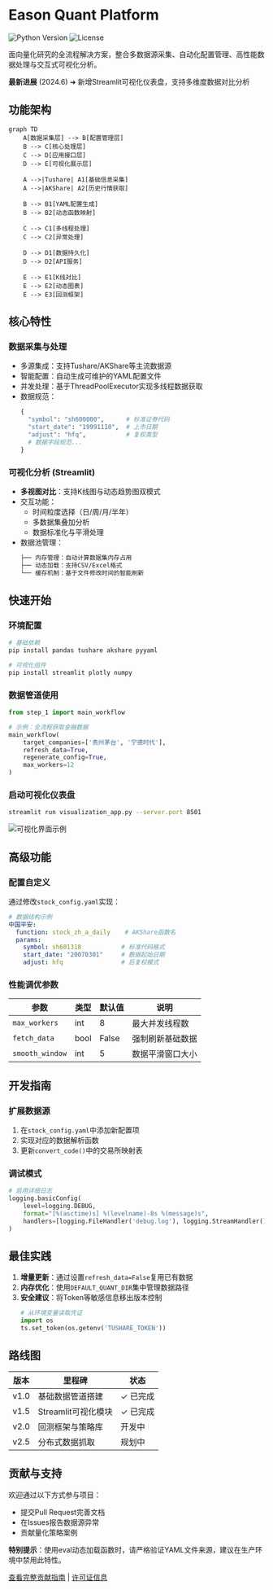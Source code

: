 # Eason Quant Platform

![Python Version](https://img.shields.io/badge/python-3.8%2B-blue)
![License](https://img.shields.io/badge/license-MIT-green)

面向量化研究的全流程解决方案，整合多数据源采集、自动化配置管理、高性能数据处理与交互式可视化分析。

**最新进展** (2024.6) ➜ 新增Streamlit可视化仪表盘，支持多维度数据对比分析

## 功能架构

```mermaid
graph TD
    A[数据采集层] --> B[配置管理层]
    B --> C[核心处理层]
    C --> D[应用接口层]
    D --> E[可视化展示层]
    
    A -->|Tushare| A1[基础信息采集]
    A -->|AKShare| A2[历史行情获取]
    
    B --> B1[YAML配置生成]
    B --> B2[动态函数映射]
    
    C --> C1[多线程处理]
    C --> C2[异常处理]
    
    D --> D1[数据持久化]
    D --> D2[API服务]
    
    E --> E1[K线对比]
    E --> E2[动态图表]
    E --> E3[回测框架]
  ```
## 核心特性

### 数据采集与处理
- 多源集成：支持Tushare/AKShare等主流数据源
- 智能配置：自动生成可维护的YAML配置文件
- 并发处理：基于ThreadPoolExecutor实现多线程数据获取
- 数据规范：
  ```python
  {
    "symbol": "sh600000",      # 标准证券代码
    "start_date": "19991110",  # 上市日期
    "adjust": "hfq",           # 复权类型
    # 数据字段规范...
  }
  ```

### 可视化分析 (Streamlit)
- **多视图对比**：支持K线图与动态趋势图双模式
- 交互功能：
  - 时间粒度选择（日/周/月/半年）
  - 多数据集叠加分析
  - 数据标准化与平滑处理
- 数据池管理：
  ```bash
  ├── 内存管理：自动计算数据集内存占用
  ├── 动态加载：支持CSV/Excel格式
  └── 缓存机制：基于文件修改时间的智能刷新
  ```

## 快速开始

### 环境配置
```bash
# 基础依赖
pip install pandas tushare akshare pyyaml

# 可视化组件
pip install streamlit plotly numpy
```

### 数据管道使用
```python
from step_1 import main_workflow

# 示例：全流程获取金融数据
main_workflow(
    target_companies=['贵州茅台', '宁德时代'],
    refresh_data=True,
    regenerate_config=True,
    max_workers=12
)
```

### 启动可视化仪表盘
```bash
streamlit run visualization_app.py --server.port 8501
```
![可视化界面示例](https://via.placeholder.com/800x400?text=K线对比+动态趋势分析)

## 高级功能

### 配置自定义
通过修改`stock_config.yaml`实现：
```yaml
# 数据结构示例
中国平安:
  function: stock_zh_a_daily    # AKShare函数名
  params:
    symbol: sh601318           # 标准代码格式
    start_date: "20070301"     # 数据起始日期
    adjust: hfq                # 后复权模式
```

### 性能调优参数
| 参数            | 类型   | 默认值 | 说明                     |
|-----------------|--------|--------|--------------------------|
| `max_workers`   | int    | 8      | 最大并发线程数           |
| `fetch_data`    | bool   | False  | 强制刷新基础数据         |
| `smooth_window` | int    | 5      | 数据平滑窗口大小         |

## 开发指南

### 扩展数据源
1. 在`stock_config.yaml`中添加新配置项
2. 实现对应的数据解析函数
3. 更新`convert_code()`中的交易所映射表

### 调试模式
```python
# 启用详细日志
logging.basicConfig(
    level=logging.DEBUG,
    format="[%(asctime)s] %(levelname)-8s %(message)s",
    handlers=[logging.FileHandler('debug.log'), logging.StreamHandler()]
)
```

## 最佳实践

1. **增量更新**：通过设置`refresh_data=False`复用已有数据
2. **内存优化**：使用`DEFAULT_QUANT_DIR`集中管理数据路径
3. **安全建议**：将Token等敏感信息移出版本控制
   ```python
   # 从环境变量读取凭证
   import os
   ts.set_token(os.getenv('TUSHARE_TOKEN'))
   ```

## 路线图

| 版本    | 里程碑                          | 状态    |
|---------|---------------------------------|---------|
| v1.0    | 基础数据管道搭建                | ✓ 已完成|
| v1.5    | Streamlit可视化模块             | ✓ 已完成|
| v2.0    | 回测框架与策略库                | 开发中  |
| v2.5    | 分布式数据抓取                  | 规划中  |

## 贡献与支持

欢迎通过以下方式参与项目：
- 提交Pull Request完善文档
- 在Issues报告数据源异常
- 贡献量化策略案例

**特别提示**：使用eval动态加载函数时，请严格验证YAML文件来源，建议在生产环境中禁用此特性。

[查看完整贡献指南](CONTRIBUTING.md) | [许可证信息](LICENSE)
```
